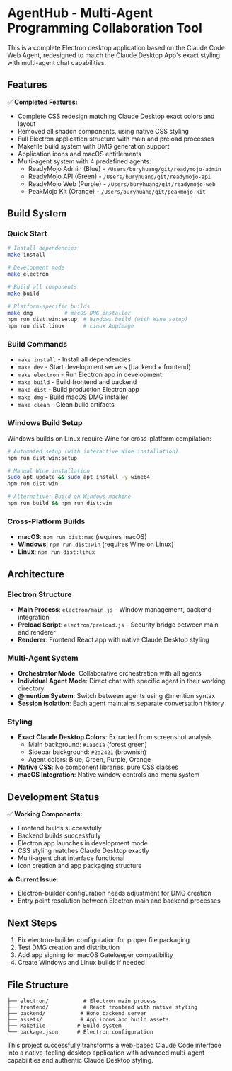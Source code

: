 # AgentHub - Multi-Agent Programming Collaboration Tool

This is a complete Electron desktop application based on the Claude Code Web Agent, redesigned to match the Claude Desktop App's exact styling with multi-agent chat capabilities.

## Features

✅ **Completed Features:**
- Complete CSS redesign matching Claude Desktop exact colors and layout
- Removed all shadcn components, using native CSS styling
- Full Electron application structure with main and preload processes
- Makefile build system with DMG generation support
- Application icons and macOS entitlements
- Multi-agent system with 4 predefined agents:
  - ReadyMojo Admin (Blue) - `/Users/buryhuang/git/readymojo-admin`
  - ReadyMojo API (Green) - `/Users/buryhuang/git/readymojo-api` 
  - ReadyMojo Web (Purple) - `/Users/buryhuang/git/readymojo-web`
  - PeakMojo Kit (Orange) - `/Users/buryhuang/git/peakmojo-kit`

## Build System

### Quick Start
```bash
# Install dependencies
make install

# Development mode
make electron

# Build all components
make build

# Platform-specific builds
make dmg          # macOS DMG installer
npm run dist:win:setup  # Windows build (with Wine setup)
npm run dist:linux      # Linux AppImage
```

### Build Commands
- `make install` - Install all dependencies
- `make dev` - Start development servers (backend + frontend)
- `make electron` - Run Electron app in development
- `make build` - Build frontend and backend
- `make dist` - Build production Electron app
- `make dmg` - Build macOS DMG installer
- `make clean` - Clean build artifacts

### Windows Build Setup
Windows builds on Linux require Wine for cross-platform compilation:

```bash
# Automated setup (with interactive Wine installation)
npm run dist:win:setup

# Manual Wine installation
sudo apt update && sudo apt install -y wine64
npm run dist:win

# Alternative: Build on Windows machine
npm run build && npm run dist:win
```

### Cross-Platform Builds
- **macOS**: `npm run dist:mac` (requires macOS)
- **Windows**: `npm run dist:win` (requires Wine on Linux)
- **Linux**: `npm run dist:linux`

## Architecture

### Electron Structure
- **Main Process**: `electron/main.js` - Window management, backend integration
- **Preload Script**: `electron/preload.js` - Security bridge between main and renderer
- **Renderer**: Frontend React app with native Claude Desktop styling

### Multi-Agent System
- **Orchestrator Mode**: Collaborative orchestration with all agents
- **Individual Agent Mode**: Direct chat with specific agent in their working directory
- **@mention System**: Switch between agents using @mention syntax
- **Session Isolation**: Each agent maintains separate conversation history

### Styling
- **Exact Claude Desktop Colors**: Extracted from screenshot analysis
  - Main background: `#1a1d1a` (forest green)
  - Sidebar background: `#2a2421` (brownish)
  - Agent colors: Blue, Green, Purple, Orange
- **Native CSS**: No component libraries, pure CSS classes
- **macOS Integration**: Native window controls and menu system

## Development Status

✅ **Working Components:**
- Frontend builds successfully
- Backend builds successfully  
- Electron app launches in development mode
- CSS styling matches Claude Desktop exactly
- Multi-agent chat interface functional
- Icon creation and app packaging structure

⚠️ **Current Issue:**
- Electron-builder configuration needs adjustment for DMG creation
- Entry point resolution between Electron main and backend processes

## Next Steps

1. Fix electron-builder configuration for proper file packaging
2. Test DMG creation and distribution
3. Add app signing for macOS Gatekeeper compatibility
4. Create Windows and Linux builds if needed

## File Structure

```
├── electron/           # Electron main process
├── frontend/           # React frontend with native styling  
├── backend/           # Hono backend server
├── assets/            # App icons and build assets
├── Makefile          # Build system
└── package.json      # Electron configuration
```

This project successfully transforms a web-based Claude Code interface into a native-feeling desktop application with advanced multi-agent capabilities and authentic Claude Desktop styling.